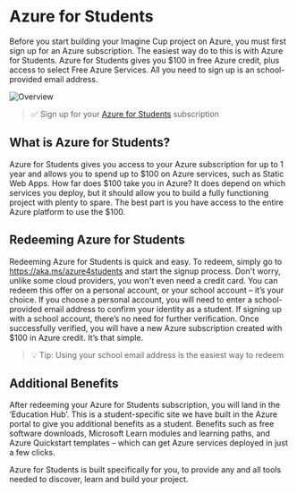 # Azure for Students

Before you start building your Imagine Cup project on Azure, you must first sign up for an Azure subscription. The easiest way do to this is with Azure for Students. Azure for Students gives you $100 in free Azure credit, plus access to select Free Azure Services. All you need to sign up is an school-provided email address. 

![Overview](https://github.com/microsoft/ImagineCup/blob/main/5-Integrating-Azure/images/A4S_Overview.PNG)

> ✅ Sign up for your [Azure for Students](https://aka.ms/Azure4students) subscription

## What is Azure for Students?
Azure for Students gives you access to your Azure subscription for up to 1 year and allows you to spend up to $100 on Azure services, such as Static Web Apps. How far does $100 take you in Azure? It does depend on which services you deploy, but it should allow you to build a fully functioning project with plenty to spare. The best part is you have access to the entire Azure platform to use the $100.

## Redeeming Azure for Students
Redeeming Azure for Students is quick and easy. To redeem, simply go to https://aka.ms/azure4students and start the signup process.  Don't worry, unlike some cloud providers, you won't even need a credit card.  You can redeem this offer on a personal account, or your school account – it’s your choice. If you choose a personal account, you will need to enter a school-provided email address to confirm your identity as a student. If signing up with a school account, there’s no need for further verification. Once successfully verified, you will have a new Azure subscription created with $100 in Azure credit. It’s that simple.

> 💡 Tip: Using your school email address is the easiest way to redeem

## Additional Benefits
After redeeming your Azure for Students subscription, you will land in the ‘Education Hub’. This is a student-specific site we have built in the Azure portal to give you additional benefits as a student. Benefits such as free software downloads, Microsoft Learn modules and learning paths, and Azure Quickstart templates – which can get Azure services deployed in just a few clicks.

Azure for Students is built specifically for you, to provide any and all tools needed to discover, learn and build your project.
